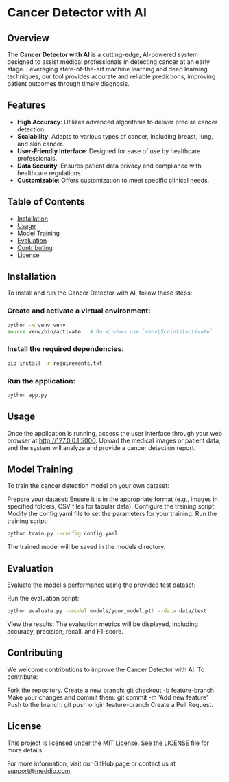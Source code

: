 # Cancer Detector with AI

## Overview
The **Cancer Detector with AI** is a cutting-edge, AI-powered system designed to assist medical professionals in detecting cancer at an early stage. Leveraging state-of-the-art machine learning and deep learning techniques, our tool provides accurate and reliable predictions, improving patient outcomes through timely diagnosis.

## Features
- **High Accuracy**: Utilizes advanced algorithms to deliver precise cancer detection.
- **Scalability**: Adapts to various types of cancer, including breast, lung, and skin cancer.
- **User-Friendly Interface**: Designed for ease of use by healthcare professionals.
- **Data Security**: Ensures patient data privacy and compliance with healthcare regulations.
- **Customizable**: Offers customization to meet specific clinical needs.

## Table of Contents
- [Installation](#installation)
- [Usage](#usage)
- [Model Training](#model-training)
- [Evaluation](#evaluation)
- [Contributing](#contributing)
- [License](#license)

## Installation
To install and run the Cancer Detector with AI, follow these steps:

### Create and activate a virtual environment:
```sh
python -m venv venv
source venv/bin/activate   # On Windows use `venv\Scripts\activate`
```
### Install the required dependencies:
```sh
pip install -r requirements.txt
```
### Run the application:
```sh
python app.py
```
## Usage
Once the application is running, access the user interface through your web browser at http://127.0.0.1:5000. Upload the medical images or patient data, and the system will analyze and provide a cancer detection report.

## Model Training
To train the cancer detection model on your own dataset:

Prepare your dataset: Ensure it is in the appropriate format (e.g., images in specified folders, CSV files for tabular data).
Configure the training script: Modify the config.yaml file to set the parameters for your training.
Run the training script:
```sh
python train.py --config config.yaml
```
The trained model will be saved in the models directory.

## Evaluation
Evaluate the model's performance using the provided test dataset:

Run the evaluation script:

```sh
python evaluate.py --model models/your_model.pth --data data/test
```
View the results: The evaluation metrics will be displayed, including accuracy, precision, recall, and F1-score.

## Contributing
We welcome contributions to improve the Cancer Detector with AI. To contribute:

Fork the repository.
Create a new branch: git checkout -b feature-branch
Make your changes and commit them: git commit -m 'Add new feature'
Push to the branch: git push origin feature-branch
Create a Pull Request.

## License
This project is licensed under the MIT License. See the LICENSE file for more details.

For more information, visit our GitHub page or contact us at support@meddio.com.
